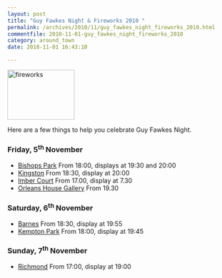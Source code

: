 ```yaml
---
layout: post
title: "Guy Fawkes Night & Fireworks 2010 "
permalink: /archives/2010/11/guy_fawkes_night_fireworks_2010.html
commentfile: 2010-11-01-guy_fawkes_night_fireworks_2010
category: around_town
date: 2010-11-01 16:43:10

---
```


<a href="/assets/images/2010/fireworks.jpg"><img src="/assets/images/2010/fireworks-thumb.jpg" width="150" height="112" alt="fireworks" class="photo right" /></a>

Here are a few things to help you celebrate Guy Fawkes Night.

### Friday, 5<sup>th</sup> November

-   [Bishops Park](http://www.viewlondon.co.uk/bishops-park-fireworks-display.aspx)
    From 18:00, displays at 19:30 and 20:00
-   [Kingston](http://www.viewlondon.co.uk/kingston-fireworks-display.aspx)
    From 18:30, display at 20:00
-   [Imber Court](http://imbercourtsportsclub.co.uk/imber/index.php?option=com_eventcal&task=event&date=1288976400&eventid=291&Itemid=99999999&catid=)
    From 17.00, display at 7.30
-   [Orleans House Gallery](http://www.visitrichmond.co.uk/thedms.asp?dms=13&feature=1029&venue=3500453)
    From 19.30

### Saturday, 6<sup>th</sup> November

-   [Barnes](http://www.viewlondon.co.uk/barnes-fireworks-display.aspx)
    From 18:30, display at 19:55
-   [Kempton Park](http://www.viewlondon.co.uk/kempton-park-fireworks-display.aspx)
    From 18:00, display at 19:45

### Sunday, 7<sup>th</sup> November

-   [Richmond](http://www.viewlondon.co.uk/richmond-fireworks-display.aspx)
    From 17:00, display at 19:00
